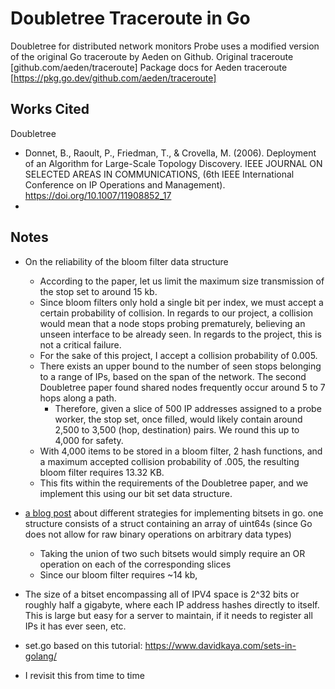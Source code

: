 # Doubletree Traceroute in Go

Doubletree for distributed network monitors
Probe uses a modified version of the original Go traceroute by Aeden on Github.
Original traceroute [github.com/aeden/traceroute]
Package docs for Aeden traceroute [https://pkg.go.dev/github.com/aeden/traceroute]

## Works Cited

Doubletree

* Donnet, B., Raoult, P., Friedman, T., & Crovella, M. (2006). Deployment of an Algorithm for Large-Scale Topology Discovery. IEEE JOURNAL ON SELECTED AREAS IN COMMUNICATIONS, (6th IEEE International Conference on IP Operations and Management). https://doi.org/10.1007/11908852_17 
* 

## Notes
* On the reliability of the bloom filter data structure
    * According to the paper, let us limit the maximum size transmission of the stop set to around 15 kb.
    * Since bloom filters only hold a single bit per index, we must accept a certain probability of collision. In regards to our project, a collision would mean that a node stops probing prematurely, believing an unseen interface to be already seen. In regards to the project, this is not a critical failure.
    * For the sake of this project, I accept a collision probability of 0.005.
    * There exists an upper bound to the number of seen stops belonging to a range of IPs, based on the span of the network. The second Doubletree paper found shared nodes frequently occur around 5 to 7 hops along a path.
        * Therefore, given a slice of 500 IP addresses assigned to a probe worker, the stop set, once filled, would likely contain around 2,500 to 3,500 (hop, destination) pairs. We round this up to 4,000 for safety.
    * With 4,000 items to be stored in a bloom filter, 2 hash functions, and a maximum accepted collision probability of .005, the resulting bloom filter requires 13.32 KB.
    * This fits within the requirements of the Doubletree paper, and we implement this using our bit set data structure.
* [a blog post](https://medium.com/@val_deleplace/7-ways-to-implement-a-bit-set-in-go-91650229b386) about different strategies for implementing bitsets in go. one structure consists of a struct containing an array of uint64s (since Go does not allow for raw binary operations on arbitrary data types)
    * Taking the union of two such bitsets would simply require an OR operation on each of the corresponding slices
    * Since our bloom filter requires ~14 kb, 

* The size of a bitset encompassing all of IPV4 space is 2^32 bits or roughly half a gigabyte, where each IP address hashes directly to itself. This is large but easy for a server to maintain, if it needs to register all IPs it has ever seen, etc.

* set.go based on this tutorial: https://www.davidkaya.com/sets-in-golang/

* I revisit this from time to time
